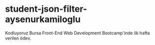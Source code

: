 # student-json-filter-aysenurkamiloglu
Kodluyoruz Bursa Front-End Web Development Bootcamp'inde ilk hafta verilen ödev.
